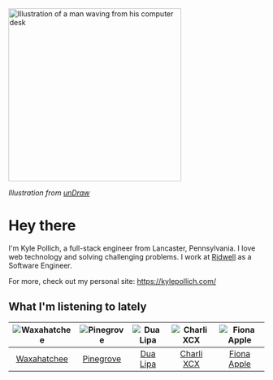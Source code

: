 <img src="https://user-images.githubusercontent.com/6766512/87306713-6f79d900-c4e6-11ea-989a-3242cbfc50c2.png" alt="Illustration of a man waving from his computer desk" height="340" />

_Illustration from [unDraw](https://undraw.co/)_

# Hey there

I'm Kyle Pollich, a full-stack engineer from Lancaster, Pennsylvania. I love web technology and solving challenging problems.
I work at [Ridwell](https://www.ridwell.com/) as a Software Engineer.

For more, check out my personal site: https://kylepollich.com/

## What I'm listening to lately

<!-- begin artists -->
  |![Waxahatchee](https://i.scdn.co/image/373dbf846d126d506ed7855858495e156225fb12)|![Pinegrove](https://i.scdn.co/image/cbed180a43a152df83d00d04bec789ca4c62ea7c)|![Dua Lipa](https://i.scdn.co/image/12c917fb893e9c2c37b37f093b30c024e7a76dd5)|![Charli XCX](https://i.scdn.co/image/a6d36a58631ff8163f2cff6eb1d75b8d3cc2005b)|![Fiona Apple](https://i.scdn.co/image/bf18ad78ea67ee490a255de22f91d2b4a550a456)|
  |:---:|:---:|:---:|:---:|:---:|
  |[Waxahatchee](https://open.spotify.com/artist/5IWCU0V9evBlW4gIeGY4zF)|[Pinegrove](https://open.spotify.com/artist/2gbT6GPXMis0OAkZbEQCYB)|[Dua Lipa](https://open.spotify.com/artist/6M2wZ9GZgrQXHCFfjv46we)|[Charli XCX](https://open.spotify.com/artist/25uiPmTg16RbhZWAqwLBy5)|[Fiona Apple](https://open.spotify.com/artist/3g2kUQ6tHLLbmkV7T4GPtL)|
<!-- end artists -->
